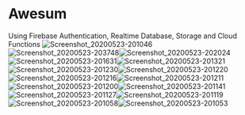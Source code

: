 # Awesum
Using Firebase Authentication, Realtime Database, Storage and Cloud Functions
![Screenshot_20200523-201046](https://user-images.githubusercontent.com/51184479/82731962-61a0a680-9d34-11ea-9990-e0eee58d6482.jpg)![Screenshot_20200523-203748](https://user-images.githubusercontent.com/51184479/82732210-0d96c180-9d36-11ea-896d-0756e97fdbc5.jpg)![Screenshot_20200523-202024](https://user-images.githubusercontent.com/51184479/82731913-27cfa000-9d34-11ea-85e6-a8b034dc4656.jpg)![Screenshot_20200523-201631](https://user-images.githubusercontent.com/51184479/82731914-28683680-9d34-11ea-9eb8-e9305528294c.jpg)![Screenshot_20200523-201321](https://user-images.githubusercontent.com/51184479/82731924-37e77f80-9d34-11ea-9b20-3762fff827de.jpg)![Screenshot_20200523-201230](https://user-images.githubusercontent.com/51184479/82731926-3ae27000-9d34-11ea-853a-677f632cccd5.jpg)![Screenshot_20200523-201220](https://user-images.githubusercontent.com/51184479/82731927-3cac3380-9d34-11ea-9a9e-0b58230d76df.jpg)![Screenshot_20200523-201216](https://user-images.githubusercontent.com/51184479/82731929-3e75f700-9d34-11ea-9c92-4a280bc8e4fb.jpg)![Screenshot_20200523-201211](https://user-images.githubusercontent.com/51184479/82731932-403fba80-9d34-11ea-96c5-5e3f9c8fbbe2.jpg)![Screenshot_20200523-201200](https://user-images.githubusercontent.com/51184479/82731938-49308c00-9d34-11ea-8efa-af88fc98d9d7.jpg)![Screenshot_20200523-201141](https://user-images.githubusercontent.com/51184479/82731939-4afa4f80-9d34-11ea-905e-64b21a54d6e7.jpg)![Screenshot_20200523-201127](https://user-images.githubusercontent.com/51184479/82731940-4cc41300-9d34-11ea-9521-103c114f762d.jpg)![Screenshot_20200523-201119](https://user-images.githubusercontent.com/51184479/82731943-4df54000-9d34-11ea-9d5d-dd6a47c2af26.jpg)![Screenshot_20200523-201058](https://user-images.githubusercontent.com/51184479/82731944-4f266d00-9d34-11ea-8a99-3e42f3190128.jpg)![Screenshot_20200523-201053](https://user-images.githubusercontent.com/51184479/82731950-53528a80-9d34-11ea-9aa4-1a7d550e410e.jpg)

